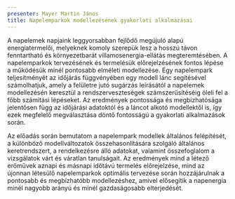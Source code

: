```yaml
---
presenter: Mayer Martin János
title: Napelemparkok modellezésének gyakorlati alkalmazásai
---
```


A napelemek napjaink leggyorsabban fejlődő megújuló alapú energiatermelői, melyeknek komoly szerepük lesz a hosszú távon fenntartható és környezetbarát villamosenergia-ellátás megteremtésében. A napelemparkok tervezésének és termelésük előrejelzésének fontos lépése a működésük minél pontosabb elméleti modellezése. Egy napelempark teljesítményét az időjárás függvényében egy modell lánc segítésével számolhatjuk, amely a felületre jutó sugárzás leírásától a napelemek modellezésén keresztül a rendszerveszteségek számszerűsítéséig öleli fel a főbb számítási lépéseket. Az eredmények pontossága és megbízhatósága jelentősen függ az időjárási adatoktól és a láncot alkotó modellektől is, így ezek megfelelő megválasztása döntő fontosságú a gyakorlati alkalmazások során.

Az előadás során bemutatom a napelempark modellek általános felépítését, a különböző modellváltozatok összehasonlítására szolgáló általános keretrendszert, a rendelkezésre álló adatokat, valamint összefoglalom a vizsgálatok várt és váratlan tanulságait. Az eredmények mind a létező erőművek aznapi és másnapi időtávú termelés előrejelzése, mind az újonnan létesülő napelemparkok optimális tervezése során hozzájárulnak a pontosabb és megbízhatóbb modellezéshez, amivel elősegítik a napenergia minél nagyobb arányú és minél gazdaságosabb elterjedését.
